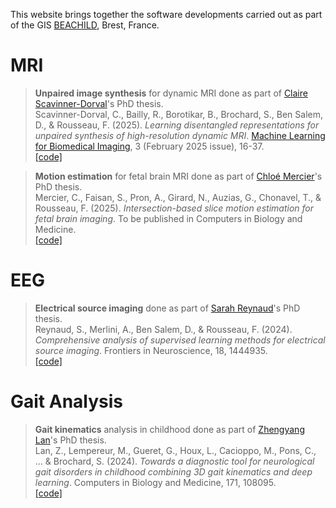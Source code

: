 This website brings together the software developments carried out as part of the GIS [BEACHILD](https://beachild.fr), Brest, France.

# MRI

> **Unpaired image synthesis** for dynamic MRI done as part of [Claire Scavinner-Dorval](https://www.linkedin.com/in/claire-scavinner-dorval-b7a787189)'s PhD thesis. \
> Scavinner-Dorval, C., Bailly, R., Borotikar, B., Brochard, S., Ben Salem, D., & Rousseau, F. (2025). *Learning disentangled representations for unpaired synthesis of high-resolution dynamic MRI*. [Machine Learning for Biomedical Imaging](https://www.melba-journal.org/pdf/2025:002.pdf), 3 (February 2025 issue), 16-37. \
> [[code]](https://github.com/gis-beachild/Unpaired_image_synthesis)

> **Motion estimation** for fetal brain MRI done as part of [Chloé Mercier](https://www.linkedin.com/in/chloe-mercier-00110a193)'s PhD thesis. \
> Mercier, C., Faisan, S., Pron, A., Girard, N., Auzias, G., Chonavel, T., & Rousseau, F. (2025). *Intersection-based slice motion estimation for fetal brain imaging*. To be published in Computers in Biology and Medicine. \
> [[code]](https://github.com/gis-beachild/pyrecon)

# EEG

> **Electrical source imaging** done as part of [Sarah Reynaud](https://www.linkedin.com/in/sarah-reynaud-08b1082b2)'s PhD thesis. \
> Reynaud, S., Merlini, A., Ben Salem, D., & Rousseau, F. (2024). *Comprehensive analysis of supervised learning methods for electrical source imaging*. Frontiers in Neuroscience, 18, 1444935. \
> [[code]](https://github.com/gis-beachild/stESI_pub)


# Gait Analysis

> **Gait kinematics** analysis in childhood done as part of [Zhengyang Lan](https://www.linkedin.com/in/lan-zhengyang-8559b9158)'s PhD thesis. \
> Lan, Z., Lempereur, M., Gueret, G., Houx, L., Cacioppo, M., Pons, C., ... & Brochard, S. (2024). *Towards a diagnostic tool for neurological gait disorders in childhood combining 3D gait kinematics and deep learning*. Computers in Biology and Medicine, 171, 108095. \
> [[code]](https://github.com/gis-beachild/Gait_DeepLearning_Diagnostic_Tool)


